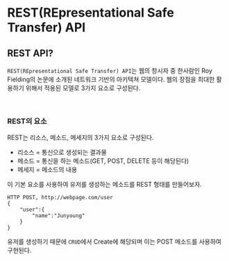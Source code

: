 # REST(REpresentational Safe Transfer) API #

## REST API? ##

`REST(REpresentational Safe Transfer) API`는 웹의 창시자 중 한사람인 Roy Fielding의 논문에 소개된 네트워크 기반의 아키텍쳐 모델이다. 웹의 장점을 최대한 활용하기 위해서 적용된 모델로 3가지 요소로 구성된다.

<br>

### REST의 요소 ###

REST는 리소스, 메소드, 메세지의 3가지 요소로 구성된다.

- 리소스 = 통신으로 생성되는 결과물
- 메소드 = 통신을 하는 메소드(GET, POST, DELETE 등이 해당된다)
- 메세지 = 메소드의 내용

이 기본 요소를 사용하여 유저를 생성하는 메소드를 REST 형태를 만들어보자.

```
HTTP POST, http://webpage.com/user
{
	"user":{
    	"name":"Junyoung"
    }
}
```
유저를 생성하기 때문에 `CRUD`에서 Create에 해당되며 이는 POST 메소드를 사용하여 구현된다.
